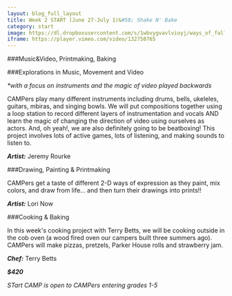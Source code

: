 ```yaml
---
layout: blog_full_layout
title: Week 2 START (June 27-July 1)&#58; Shake N' Bake
category: start
image: https://dl.dropboxusercontent.com/s/1wbvygvavlvioyj/ways_of_falling_20k.jpg?dl=0
iframe: https://player.vimeo.com/video/132750765
---
```


###Music&Video, Printmaking, Baking

###Explorations in Music, Movement and Video

_*with a focus on instruments and the magic of video played backwards_

CAMPers play many different instruments including drums, bells, ukeleles, guitars, mbiras, and singing bowls. We will put compositions together using a loop station to record different layers of instrumentation and vocals AND learn the magic of changing the direction of video using ourselves as actors. And, oh yeah!, we are also definitely going to be beatboxing! This project involves lots of active games, lots of listening, and making sounds to listen to. 

**_Artist:_** Jeremy Rourke


###Drawing, Painting & Printmaking

CAMPers get a taste of different 2-D ways of expression as they paint, mix colors, and draw from life... and then turn their drawings into prints!! 

**_Artist:_** Lori Now


###Cooking & Baking

In this week's cooking project with Terry Betts, we will be cooking outside in the cob oven (a wood fired oven our campers built three summers ago). CAMPers will make pizzas, pretzels, Parker House rolls and strawberry jam. 

**_Chef:_** Terry Betts

**_$420_**
 

*STart CAMP is open to CAMPers entering grades 1-5*
